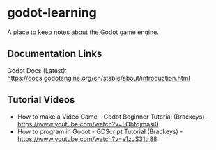 # godot-learning

A place to keep notes about the Godot game engine.

## Documentation Links

Godot Docs (Latest): https://docs.godotengine.org/en/stable/about/introduction.html

## Tutorial Videos

-   How to make a Video Game - Godot Beginner Tutorial (Brackeys) - https://www.youtube.com/watch?v=LOhfqjmasi0
-   How to program in Godot - GDScript Tutorial (Brackeys) - https://www.youtube.com/watch?v=e1zJS31tr88
